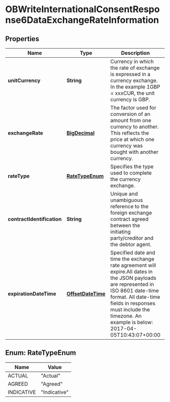 # OBWriteInternationalConsentResponse6DataExchangeRateInformation

## Properties
Name | Type | Description | Notes
------------ | ------------- | ------------- | -------------
**unitCurrency** | **String** | Currency in which the rate of exchange is expressed in a currency exchange. In the example 1GBP &#x3D; xxxCUR, the unit currency is GBP. | 
**exchangeRate** | [**BigDecimal**](BigDecimal.md) | The factor used for conversion of an amount from one currency to another. This reflects the price at which one currency was bought with another currency. | 
**rateType** | [**RateTypeEnum**](#RateTypeEnum) | Specifies the type used to complete the currency exchange. | 
**contractIdentification** | **String** | Unique and unambiguous reference to the foreign exchange contract agreed between the initiating party/creditor and the debtor agent. |  [optional]
**expirationDateTime** | [**OffsetDateTime**](OffsetDateTime.md) | Specified date and time the exchange rate agreement will expire.All dates in the JSON payloads are represented in ISO 8601 date-time format.  All date-time fields in responses must include the timezone. An example is below: 2017-04-05T10:43:07+00:00 |  [optional]

<a name="RateTypeEnum"></a>
## Enum: RateTypeEnum
Name | Value
---- | -----
ACTUAL | &quot;Actual&quot;
AGREED | &quot;Agreed&quot;
INDICATIVE | &quot;Indicative&quot;

